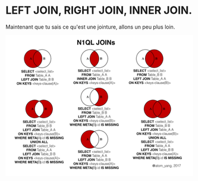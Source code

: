 # LEFT JOIN, RIGHT JOIN, INNER JOIN. 

Maintenant que tu sais ce qu'est une jointure, allons un peu plus loin. 




![relations](./assets/left-inner-join.jpeg)
